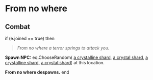 # From no where







## Combat

if (e.joined == true) then


>*From no where a terror springs to attack you.*


**Spawn NPC:** eq.ChooseRandom( [a crystalline shard](/npc/112098), [a crystal shard](/npc/112076), [a crystalline shard](/npc/112098), [a crystal shard](/npc/112076)) at this location.


**From no where despawns.**
end
